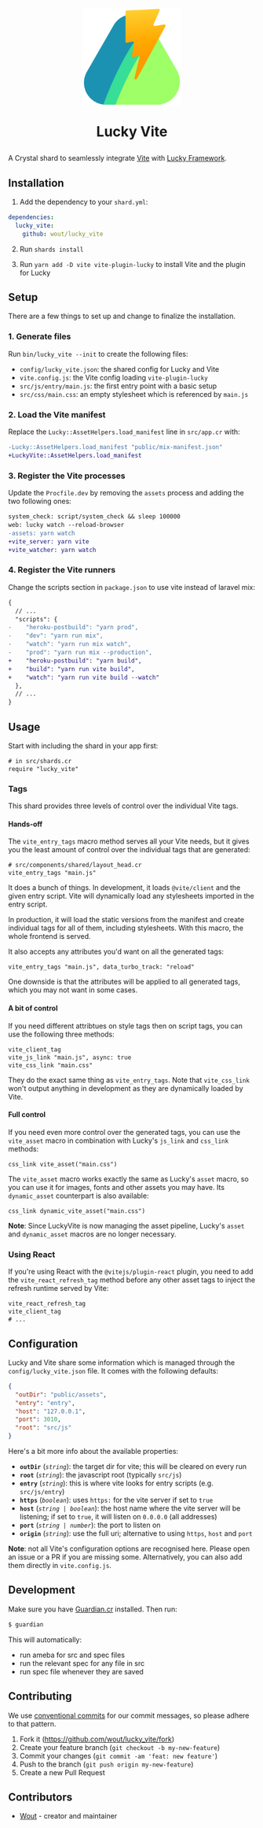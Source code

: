 <h1 align="center">
  <img src="https://raw.githubusercontent.com/wout/lucky_vite/main/logo.svg" width="200px"/>

  <br>

  Lucky Vite
</h1>

A Crystal shard to seamlessly integrate [Vite](https://vitejs.dev/) with [Lucky Framework](https://luckyframework.org/).

## Installation

1. Add the dependency to your `shard.yml`:

```yaml
dependencies:
  lucky_vite:
    github: wout/lucky_vite
```

2. Run `shards install`

3. Run `yarn add -D vite vite-plugin-lucky` to install Vite and the plugin for Lucky

## Setup

There are a few things to set up and change to finalize the installation.

### 1. Generate files

Run `bin/lucky_vite --init` to create the following files:

- `config/lucky_vite.json`: the shared config for Lucky and Vite
- `vite.config.js`: the Vite config loading `vite-plugin-lucky`
- `src/js/entry/main.js`: the first entry point with a basic setup
- `src/css/main.css`: an empty stylesheet which is referenced by `main.js`

### 2. Load the Vite manifest

Replace the `Lucky::AssetHelpers.load_manifest` line in `src/app.cr` with:

```diff
-Lucky::AssetHelpers.load_manifest "public/mix-manifest.json"
+LuckyVite::AssetHelpers.load_manifest
```

### 3. Register the Vite processes

Update the `Procfile.dev` by removing the `assets` process and adding the two following ones:

```diff
system_check: script/system_check && sleep 100000
web: lucky watch --reload-browser
-assets: yarn watch
+vite_server: yarn vite
+vite_watcher: yarn watch
```

### 4. Register the Vite runners

Change the scripts section in `package.json` to use vite instead of laravel mix:

```diff
{
  // ...
  "scripts": {
-    "heroku-postbuild": "yarn prod",
-    "dev": "yarn run mix",
-    "watch": "yarn run mix watch",
-    "prod": "yarn run mix --production",
+    "heroku-postbuild": "yarn build",
+    "build": "yarn run vite build",
+    "watch": "yarn run vite build --watch"
  },
  // ...
}
```

## Usage

Start with including the shard in your app first:

```crystal
# in src/shards.cr
require "lucky_vite"
```

### Tags

This shard provides three levels of control over the individual Vite tags.

#### Hands-off

The `vite_entry_tags` macro method serves all your Vite needs, but it gives you the least amount of control over the individual tags that are generated:

```crystal
# src/components/shared/layout_head.cr
vite_entry_tags "main.js"
```

It does a bunch of things. In development, it loads `@vite/client` and the given entry script. Vite will dynamically load any stylesheets imported in the entry script.

In production, it will load the static versions from the manifest and create individual tags for all of them, including stylesheets. With this macro, the whole frontend is served.

It also accepts any attributes you'd want on all the generated tags:

```crystal
vite_entry_tags "main.js", data_turbo_track: "reload"
```

One downside is that the attributes will be applied to all generated tags, which you may not want in some cases.

#### A bit of control

If you need different attribtues on style tags then on script tags, you can use the following three methods:

```crystal
vite_client_tag
vite_js_link "main.js", async: true
vite_css_link "main.css"
```

They do the exact same thing as `vite_entry_tags`. Note that `vite_css_link` won't output anything in development as they are dynamically loaded by Vite.

#### Full control

If you need even more control over the generated tags, you can use the `vite_asset` macro in combination with Lucky's `js_link` and `css_link` methods:

```crystal
css_link vite_asset("main.css")
```

The `vite_asset` macro works exactly the same as Lucky's `asset` macro, so you can use it for images, fonts and other assets you may have. Its `dynamic_asset` counterpart is also available:

```crystal
css_link dynamic_vite_asset("main.css")
```

**Note**: Since LuckyVite is now managing the asset pipeline, Lucky's `asset` and `dynamic_asset` macros are no longer necessary.

### Using React

If you're using React with the `@vitejs/plugin-react` plugin, you need to add the `vite_react_refresh_tag` method before any other asset tags to inject the refresh runtime served by Vite:

```crystal
vite_react_refresh_tag
vite_client_tag
# ...
```

## Configuration

Lucky and Vite share some information which is managed through the `config/lucky_vite.json` file. It comes with the following defaults:

```json
{
  "outDir": "public/assets",
  "entry": "entry",
  "host": "127.0.0.1",
  "port": 3010,
  "root": "src/js"
}
```

Here's a bit more info about the available properties:

- **`outDir`** (_`string`_): the target dir for vite; this will be cleared on every run
- **`root`** (_`string`_): the javascript root (typically `src/js`)
- **`entry`** (_`string`_): this is where vite looks for entry scripts (e.g. `src/js/entry`)
- **`https`** (_`boolean`_): uses `https:` for the vite server if set to `true`
- **`host`** (_`string | boolean`_): the host name where the vite server will be listening; if set to `true`, it will listen on `0.0.0.0` (all addresses)
- **`port`** (_`string | number`_): the port to listen on
- **`origin`** (_`string`_): use the full uri; alternative to using `https`, `host` and `port`

**Note**: not all Vite's configuration options are recognised here. Please open an issue or a PR if you are missing some. Alternatively, you can also add them directly in `vite.config.js`.

## Development

Make sure you have [Guardian.cr](https://github.com/f/guardian) installed. Then run:

```bash
$ guardian
```

This will automatically:
- run ameba for src and spec files
- run the relevant spec for any file in src
- run spec file whenever they are saved

## Contributing

We use [conventional commits](https://www.conventionalcommits.org/en/v1.0.0/) for our commit messages, so please adhere to that pattern.

1. Fork it (<https://github.com/wout/lucky_vite/fork>)
2. Create your feature branch (`git checkout -b my-new-feature`)
3. Commit your changes (`git commit -am 'feat: new feature'`)
4. Push to the branch (`git push origin my-new-feature`)
5. Create a new Pull Request

## Contributors

- [Wout](https://github.com/wout) - creator and maintainer
